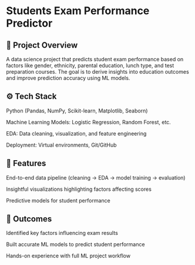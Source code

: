 # Students Exam Performance Predictor
## 📌 Project Overview

A data science project that predicts student exam performance based on factors like gender, ethnicity, parental education, lunch type, and test preparation courses. The goal is to derive insights into education outcomes and improve prediction accuracy using ML models.

## ⚙️ Tech Stack

Python (Pandas, NumPy, Scikit-learn, Matplotlib, Seaborn)

Machine Learning Models: Logistic Regression, Random Forest, etc.

EDA: Data cleaning, visualization, and feature engineering

Deployment: Virtual environments, Git/GitHub

## 🚀 Features

End-to-end data pipeline (cleaning → EDA → model training → evaluation)

Insightful visualizations highlighting factors affecting scores

Predictive models for student performance

## 🔮 Outcomes

Identified key factors influencing exam results

Built accurate ML models to predict student performance

Hands-on experience with full ML project workflow
